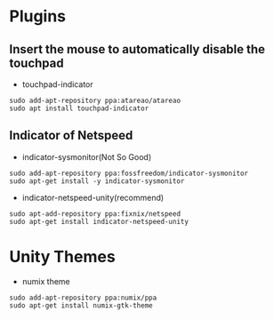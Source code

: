# Plugins
## Insert the mouse to automatically disable the touchpad
  * touchpad-indicator
  ```
  sudo add-apt-repository ppa:atareao/atareao
  sudo apt install touchpad-indicator
  ```
## Indicator of Netspeed
 * indicator-sysmonitor(Not So Good)
 ```
 sudo add-apt-repository ppa:fossfreedom/indicator-sysmonitor
 sudo apt-get install -y indicator-sysmonitor
 ```
 * indicator-netspeed-unity(recommend)
 ```
 sudo apt-add-repository ppa:fixnix/netspeed
 sudo apt-get install indicator-netspeed-unity
 ```
 
 # Unity Themes
 * numix theme
 ```
 sudo add-apt-repository ppa:numix/ppa
 sudo apt-get install numix-gtk-theme
 ```
